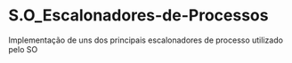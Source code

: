 # S.O_Escalonadores-de-Processos
Implementação de uns dos principais escalonadores de processo utilizado pelo SO

